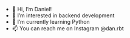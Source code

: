 - 👋 Hi, I’m Daniel!
- 👀 I’m interested in backend development
- 🌱 I’m currently learning Python
- 📫 You can reach me on Instagram @dan.rbt

<!---
NoneCoding/NoneCoding is a ✨ special ✨ repository because its `README.md` (this file) appears on your GitHub profile.
You can click the Preview link to take a look at your changes.
--->
